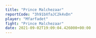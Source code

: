 ```yaml
---
title: "Prince Malchezaar"
reportCode: "3h91bXfaJC2k4vDn"
player: "Mfarfadet"
fight: "Prince Malchezaar"
date: 2021-09-02T19:09:04.426000+00:00
---
```


